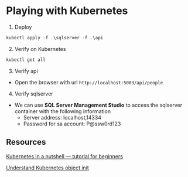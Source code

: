 # Playing with Kubernetes

1. Deploy

```powershell
kubectl apply -f .\sqlserver -f .\api
```

2. Verify on Kubernetes

```powershell
kubectl get all
```

3. Verify api

- Open the browser with url `http://localhost:5003/api/people`

4. Verify sqlserver

- We can use **SQL Server Management Studio** to access the sqlserver container with the following information
  - Server address: localhost,14334
  - Password for sa account: P@ssw0rd123

## Resources

[Kubernetes in a nutshell — tutorial for beginners](https://medium.com/swlh/kubernetes-in-a-nutshell-tutorial-for-beginners-caa442dfd6c0)

[Understand Kubernetes object init](https://www.handsonarchitect.com/2018/08/understand-kubernetes-object-init.html)